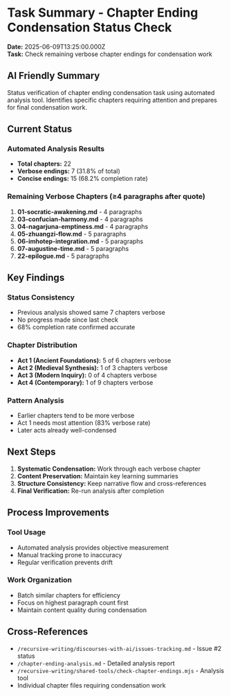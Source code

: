 # Task Summary - Chapter Ending Condensation Status Check

**Date:** 2025-06-09T13:25:00.000Z  
**Task:** Check remaining verbose chapter endings for condensation work  

## AI Friendly Summary
Status verification of chapter ending condensation task using automated analysis tool. Identifies specific chapters requiring attention and prepares for final condensation work.

## Current Status

### Automated Analysis Results
- **Total chapters:** 22
- **Verbose endings:** 7 (31.8% of total)
- **Concise endings:** 15 (68.2% completion rate)

### Remaining Verbose Chapters (≥4 paragraphs after quote)
1. **01-socratic-awakening.md** - 4 paragraphs
2. **03-confucian-harmony.md** - 4 paragraphs  
3. **04-nagarjuna-emptiness.md** - 4 paragraphs
4. **05-zhuangzi-flow.md** - 5 paragraphs
5. **06-imhotep-integration.md** - 5 paragraphs
6. **07-augustine-time.md** - 5 paragraphs
7. **22-epilogue.md** - 5 paragraphs

## Key Findings

### Status Consistency
- Previous analysis showed same 7 chapters verbose
- No progress made since last check
- 68% completion rate confirmed accurate

### Chapter Distribution
- **Act 1 (Ancient Foundations):** 5 of 6 chapters verbose
- **Act 2 (Medieval Synthesis):** 1 of 3 chapters verbose  
- **Act 3 (Modern Inquiry):** 0 of 4 chapters verbose
- **Act 4 (Contemporary):** 1 of 9 chapters verbose

### Pattern Analysis
- Earlier chapters tend to be more verbose
- Act 1 needs most attention (83% verbose rate)
- Later acts already well-condensed

## Next Steps

1. **Systematic Condensation:** Work through each verbose chapter
2. **Content Preservation:** Maintain key learning summaries
3. **Structure Consistency:** Keep narrative flow and cross-references
4. **Final Verification:** Re-run analysis after completion

## Process Improvements

### Tool Usage
- Automated analysis provides objective measurement
- Manual tracking prone to inaccuracy
- Regular verification prevents drift

### Work Organization  
- Batch similar chapters for efficiency
- Focus on highest paragraph count first
- Maintain content quality during condensation

## Cross-References
- `/recursive-writing/discourses-with-ai/issues-tracking.md` - Issue #2 status
- `/chapter-ending-analysis.md` - Detailed analysis report
- `/recursive-writing/shared-tools/check-chapter-endings.mjs` - Analysis tool
- Individual chapter files requiring condensation work

